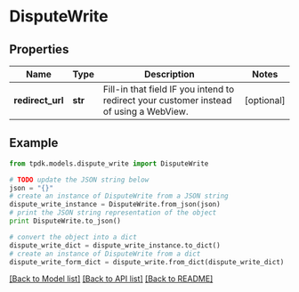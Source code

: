 # DisputeWrite



## Properties
Name | Type | Description | Notes
------------ | ------------- | ------------- | -------------
**redirect_url** | **str** | Fill-in that field IF you intend to redirect your customer instead of using a WebView. | [optional] 

## Example

```python
from tpdk.models.dispute_write import DisputeWrite

# TODO update the JSON string below
json = "{}"
# create an instance of DisputeWrite from a JSON string
dispute_write_instance = DisputeWrite.from_json(json)
# print the JSON string representation of the object
print DisputeWrite.to_json()

# convert the object into a dict
dispute_write_dict = dispute_write_instance.to_dict()
# create an instance of DisputeWrite from a dict
dispute_write_form_dict = dispute_write.from_dict(dispute_write_dict)
```
[[Back to Model list]](../README.md#documentation-for-models) [[Back to API list]](../README.md#documentation-for-api-endpoints) [[Back to README]](../README.md)


